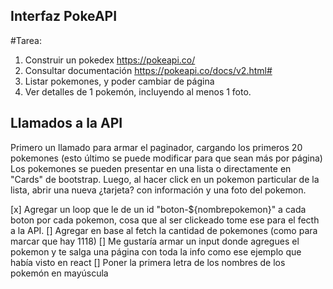 ## Interfaz PokeAPI

#Tarea:

1. Construir un pokedex https://pokeapi.co/
2. Consultar documentación https://pokeapi.co/docs/v2.html#
3. Listar pokemones, y poder cambiar de página
4. Ver detalles de 1 pokemón, incluyendo al menos 1 foto.

## Llamados a la API

Primero un llamado para armar el paginador, cargando los primeros 20 pokemones (esto último se puede modificar para que sean más por página)
Los pokemones se pueden presentar en una lista o directamente en "Cards" de bootstrap.
Luego, al hacer click en un pokemon particular de la lista, abrir una nueva ¿tarjeta? con información y una foto del pokemon.

[x] Agregar un loop que le de un id "boton-${nombrepokemon}" a cada boton por cada pokemon, cosa que al ser clickeado tome ese 
    para el fecth a la API.
[] Agregar en base al fetch la cantidad de pokemones (como para marcar que hay 1118)
[] Me gustaría armar un input donde agregues el pokemon y te salga una página con toda la info como ese ejemplo que había visto en react
[] Poner la primera letra de los nombres de los pokemón en mayúscula
